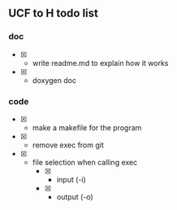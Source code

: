 ## UCF to H todo list

### doc
- [x] - write readme.md to explain how it works
- [x] - doxygen doc

### code
- [x] - make a makefile for the program
- [x] - remove exec from git
- [x] - file selection when calling exec
    - [x] - input (-i)
    - [x] - output (-o)
